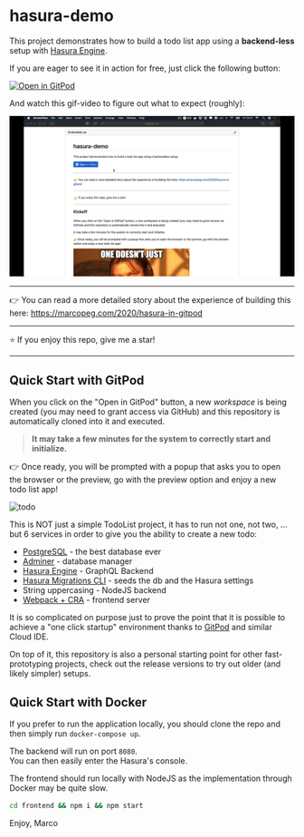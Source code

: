 # hasura-demo

This project demonstrates how to build a todo list app using a
**backend-less** setup with [Hasura Engine](https://hasura.io/opensource/).

If you are eager to see it in action for free, just click the following button:

[![Open in GitPod](https://gitpod.io/button/open-in-gitpod.svg)](https://gitpod.io/#https://github.com/marcopeg/gitpod-hasura-demo)

And watch this gif-video to figure out what to expect (roughly):

![GitPod Hasura Demo](./gitpod-hasura-demo.gif)

---

👉 You can read a more detailed story about the experience of building this here:
https://marcopeg.com/2020/hasura-in-gitpod

---

⭐️ If you enjoy this repo, give me a star!

---

## Quick Start with GitPod

When you click on the "Open in GitPod" button, a new _workspace_ is
being created (you may need to grant access via GitHub) and this
repository is automatically cloned into it and executed.

> **It may take a few minutes for the system to correctly start and
> initialize.**

👉 Once ready, you will be prompted with a popup that asks you to open
the browser or the preview, go with the preview option and enjoy
a new todo list app!

![todo](https://i.imgflip.com/3q5zv1.jpg)

This is NOT just a simple TodoList project, it has to run not one,
not two, ... but 6 services in order to give you the ability to
create a new todo:

- [PostgreSQL](https://www.postgresql.org) - the best database ever
- [Adminer](https://www.adminer.org) - database manager
- [Hasura Engine](https://hasura.io/docs/1.0/graphql/manual/index.html) - GraphQL Backend
- [Hasura Migrations CLI](https://hasura.io/docs/1.0/graphql/manual/migrations/index.html) - seeds the db and the Hasura settings
- String uppercasing - NodeJS backend
- [Webpack + CRA](https://reactjs.org/docs/create-a-new-react-app.html) - frontend server

It is so complicated on purpose just to prove the point that it is
possible to achieve a "one click startup" environment thanks to
[GitPod](https://gitpod.io) and similar Cloud IDE.

On top of it, this repository is also a personal starting point for other
fast-prototyping projects, check out the release versions to try out
older (and likely simpler) setups.

## Quick Start with Docker

If you prefer to run the application locally, you should clone the repo and then simply
run `docker-compose up`.

The backend will run on port `8080`.  
You can then easily enter the Hasura's console.

The frontend should run locally with NodeJS as the implementation through Docker may
be quite slow.

```bash
cd frontend && npm i && npm start
```

Enjoy,
Marco
